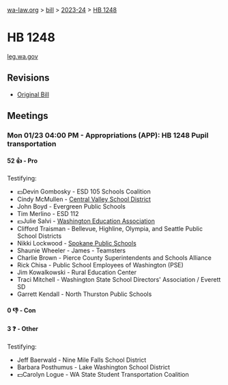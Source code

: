 [wa-law.org](/) > [bill](/bill/) > [2023-24](/bill/2023-24/) > [HB 1248](/bill/2023-24/hb/1248/)

# HB 1248
[leg.wa.gov](https://app.leg.wa.gov/billsummary?BillNumber=1248&Year=2023&Initiative=false)

## Revisions
* [Original Bill](1/)

## Meetings
### Mon 01/23 04:00 PM - Appropriations (APP): HB 1248 Pupil transportation
#### 52 👍 - Pro
Testifying:
* 💵Devin Gombosky - ESD 105 Schools Coalition
* Cindy  McMullen  - [Central Valley School District](/org/central_valley_school_district/)
* John Boyd - Evergreen Public Schools
* Tim  Merlino  - ESD 112
* 💵Julie Salvi - [Washington Education Association](/org/washington_education_association/)
* Clifford  Traisman  - Bellevue, Highline, Olympia, and Seattle Public School Districts
* Nikki  Lockwood  - [Spokane Public Schools](/org/spokane_public_schools/)
* Shaunie Wheeler - James - Teamsters
* Charlie Brown - Pierce County Superintendents and Schools Alliance
* Rick Chisa - Public School Employees of Washington (PSE)
* Jim Kowalkowski - Rural Education Center
* Traci Mitchell - Washington State School Directors' Association / Everett SD
* Garrett Kendall - North Thurston Public Schools

#### 0 👎 - Con

#### 3 ❓ - Other
Testifying:
* Jeff Baerwald - Nine Mile Falls School District
* Barbara Posthumus - Lake Washington School District
* 💵Carolyn Logue - WA State Student Transportation Coalition
